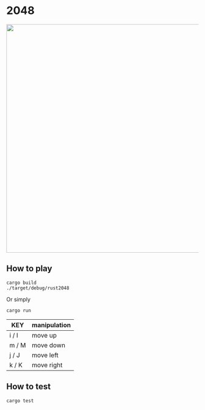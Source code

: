 # 2048

<img src="https://user-images.githubusercontent.com/36184621/52547010-6a9f8a00-2e07-11e9-9fc6-8bddbb2b0587.gif" width="600">

## How to play

```
cargo build
./target/debug/rust2048
```

Or simply

```
cargo run
```

|  KEY  |  manipulation  |
| ---- | ---- |
|  i / I |  move up  |
|  m / M |  move down  |
|  j / J |  move left  |
|  k / K |  move right  |

## How to test

```
cargo test
```